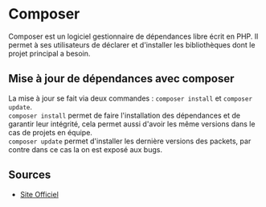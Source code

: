 # Composer

Composer est un logiciel gestionnaire de dépendances libre écrit en PHP. Il permet à ses utilisateurs de déclarer et d'installer les bibliothèques dont le projet principal a besoin.

## Mise à jour de dépendances avec composer

La mise à jour se fait via deux commandes :  `composer install` et `composer update`.  
`composer install` permet de faire l'installation des dépendances et de garantir leur intégrité, cela permet aussi d'avoir les même versions dans le cas de projets en équipe.  
`composer update` permet d'installer les dernière versions des packets, par contre dans ce cas la on est exposé aux bugs.

## Sources

* [Site Officiel](https://getcomposer.org/)
